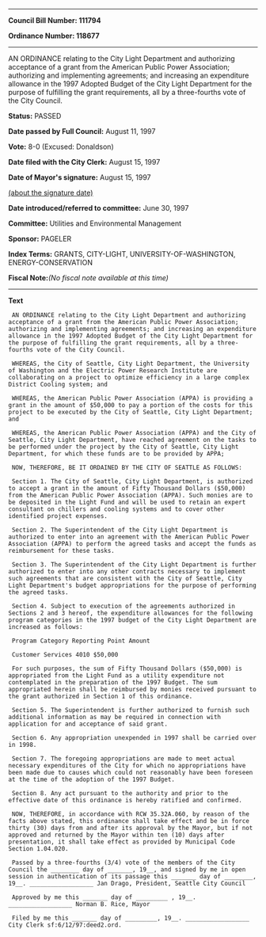 

********

**Council Bill Number: 111794**
   
**Ordinance Number: 118677**
********

 AN ORDINANCE relating to the City Light Department and authorizing acceptance of a grant from the American Public Power Association; authorizing and implementing agreements; and increasing an expenditure allowance in the 1997 Adopted Budget of the City Light Department for the purpose of fulfilling the grant requirements, all by a three-fourths vote of the City Council.

**Status:** PASSED
   
**Date passed by Full Council:** August 11, 1997
   
**Vote:** 8-0 (Excused: Donaldson)
   
**Date filed with the City Clerk:** August 15, 1997
   
**Date of Mayor's signature:** August 15, 1997
   
[(about the signature date)](/~public/approvaldate.htm)
   
   
   
**Date introduced/referred to committee:** June 30, 1997
   
**Committee:** Utilities and Environmental Management
   
**Sponsor:** PAGELER
   
   
**Index Terms:** GRANTS, CITY-LIGHT, UNIVERSITY-OF-WASHINGTON, ENERGY-CONSERVATION

**Fiscal Note:**_(No fiscal note available at this time)_

********

**Text**
   
```
 AN ORDINANCE relating to the City Light Department and authorizing acceptance of a grant from the American Public Power Association; authorizing and implementing agreements; and increasing an expenditure allowance in the 1997 Adopted Budget of the City Light Department for the purpose of fulfilling the grant requirements, all by a three- fourths vote of the City Council.

 WHEREAS, the City of Seattle, City Light Department, the University of Washington and the Electric Power Research Institute are collaborating on a project to optimize efficiency in a large complex District Cooling system; and

 WHEREAS, the American Public Power Association (APPA) is providing a grant in the amount of $50,000 to pay a portion of the costs for this project to be executed by the City of Seattle, City Light Department; and

 WHEREAS, the American Public Power Association (APPA) and the City of Seattle, City Light Department, have reached agreement on the tasks to be performed under the project by the City of Seattle, City Light Department, for which these funds are to be provided by APPA;

 NOW, THEREFORE, BE IT ORDAINED BY THE CITY OF SEATTLE AS FOLLOWS:

 Section 1. The City of Seattle, City Light Department, is authorized to accept a grant in the amount of Fifty Thousand Dollars ($50,000) from the American Public Power Association (APPA). Such monies are to be deposited in the Light Fund and will be used to retain an expert consultant on chillers and cooling systems and to cover other identified project expenses.

 Section 2. The Superintendent of the City Light Department is authorized to enter into an agreement with the American Public Power Association (APPA) to perform the agreed tasks and accept the funds as reimbursement for these tasks.

 Section 3. The Superintendent of the City Light Department is further authorized to enter into any other contracts necessary to implement such agreements that are consistent with the City of Seattle, City Light Department's budget appropriations for the purpose of performing the agreed tasks.

 Section 4. Subject to execution of the agreements authorized in Sections 2 and 3 hereof, the expenditure allowances for the following program categories in the 1997 budget of the City Light Department are increased as follows:

 Program Category Reporting Point Amount

 Customer Services 4010 $50,000

 For such purposes, the sum of Fifty Thousand Dollars ($50,000) is appropriated from the Light Fund as a utility expenditure not contemplated in the preparation of the 1997 Budget. The sum appropriated herein shall be reimbursed by monies received pursuant to the grant authorized in Section 1 of this ordinance.

 Section 5. The Superintendent is further authorized to furnish such additional information as may be required in connection with application for and acceptance of said grant.

 Section 6. Any appropriation unexpended in 1997 shall be carried over in 1998.

 Section 7. The foregoing appropriations are made to meet actual necessary expenditures of the City for which no appropriations have been made due to causes which could not reasonably have been foreseen at the time of the adoption of the 1997 Budget.

 Section 8. Any act pursuant to the authority and prior to the effective date of this ordinance is hereby ratified and confirmed.

 NOW, THEREFORE, in accordance with RCW 35.32A.060, by reason of the facts above stated, this ordinance shall take effect and be in force thirty (30) days from and after its approval by the Mayor, but if not approved and returned by the Mayor within ten (10) days after presentation, it shall take effect as provided by Municipal Code Section 1.04.020.

 Passed by a three-fourths (3/4) vote of the members of the City Council the ________ day of _______, 19__, and signed by me in open session in authentication of its passage this _______ day of ________, 19__. __________________ Jan Drago, President, Seattle City Council

 Approved by me this _______ day of _________ , 19__. __________________ Norman B. Rice, Mayor

 Filed by me this _______ day of _________, 19__. __________________ City Clerk sf:6/12/97:deed2.ord.

```
